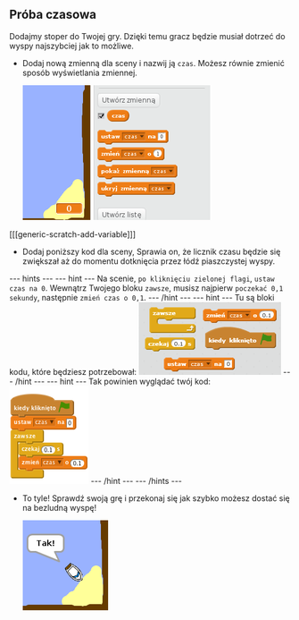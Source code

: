 ## Próba czasowa

Dodajmy stoper do Twojej gry. Dzięki temu gracz będzie musiał dotrzeć do wyspy najszybciej jak to możliwe.

+ Dodaj nową zmienną dla sceny i nazwij ją `czas`. Możesz równie zmienić sposób wyświetlania zmiennej.
    
    ![zrzut ekranu](images/boat-variable.png)

[[[generic-scratch-add-variable]]]

+ Dodaj poniższy kod dla sceny, Sprawia on, że licznik czasu będzie się zwiększał aż do momentu dotknięcia przez łódź piaszczystej wyspy.

\--- hints \--- \--- hint \--- Na scenie, ` po kliknięciu zielonej flagi `, ` ustaw czas na 0 `. Wewnątrz Twojego bloku ` zawsze `, musisz najpierw ` poczekać 0,1 sekundy `, następnie ` zmień czas o 0,1 `. \--- /hint \--- \--- hint \--- Tu są bloki kodu, które będziesz potrzebował: ![screenshot](images/boat-time-blocks.png) \--- /hint \--- \--- hint \--- Tak powinien wyglądać twój kod: ![screenshot](images/boat-time-code.png) \--- /hint \--- \--- /hints \---

+ To tyle! Sprawdź swoją grę i przekonaj się jak szybko możesz dostać się na bezludną wyspę!
    
    ![zrzut ekranu](images/boat-variable-test.png)